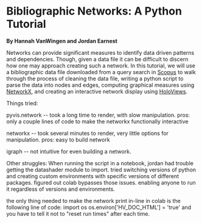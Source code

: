 # Bibliographic Networks: A Python Tutorial
**By Hannah VanWingen and Jordan Earnest**

Networks can provide significant measures to identify data driven patterns and dependencies. Though, given a data file it can be difficult to discern how one may approach creating such a network. In this tutorial, we will use a bibliographic data file downloaded from a query search in [Scopus](https://https://www.scopus.com/search/form.uri) to walk through the process of cleaning the data file, writing a python script to parse the data into nodes and edges, computing graphical measures using [NetworkX](https://https://networkx.github.io/documentation/stable/index.html), and creating an interactive network display using [HoloViews](https://http://holoviews.org). 

Things tried:

pyvis.network -- took a long time to render, with slow manipulation. pros: only a couple lines of code to make the networkx functionally interactive

networkx -- took several minutes to render, very little options for manipulation. pros: easy to build network

igraph -- not intuitive for even building a network. 

Other struggles:
When running the script in a notebook, jordan had trouble getting the datashader module to import. tried switching versions of python and creating custom environments with specific versions of different packages. figured out colab bypasses those issues. enabling anyone to run it regardless of versions and environments. 

the only thing needed to make the network print in-line in colab is the following line of code:
import os
os.environ['HV_DOC_HTML'] = 'true'
and you have to tell it not to "reset run times" after each time. 
